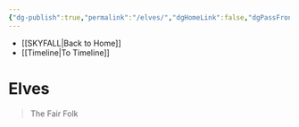 ```yaml
---
{"dg-publish":true,"permalink":"/elves/","dgHomeLink":false,"dgPassFrontmatter":false}
---
```


- [[SKYFALL|Back to Home]]
- [[Timeline|To Timeline]]

# Elves
>The Fair Folk

